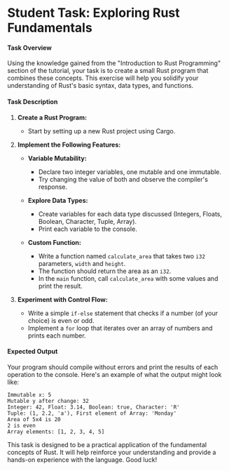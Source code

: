 # **Student Task: Exploring Rust Fundamentals**

#### **Task Overview**

Using the knowledge gained from the "Introduction to Rust Programming" section of the tutorial, your task is to create a small Rust program that combines these concepts. This exercise will help you solidify your understanding of Rust's basic syntax, data types, and functions.

#### **Task Description**

1. **Create a Rust Program:**

   - Start by setting up a new Rust project using Cargo.

2. **Implement the Following Features:**

   - **Variable Mutability:**

     - Declare two integer variables, one mutable and one immutable.
     - Try changing the value of both and observe the compiler's response.

   - **Explore Data Types:**

     - Create variables for each data type discussed (Integers, Floats, Boolean, Character, Tuple, Array).
     - Print each variable to the console.

   - **Custom Function:**
     - Write a function named `calculate_area` that takes two `i32` parameters, `width` and `height`.
     - The function should return the area as an `i32`.
     - In the `main` function, call `calculate_area` with some values and print the result.

3. **Experiment with Control Flow:**
   - Write a simple `if-else` statement that checks if a number (of your choice) is even or odd.
   - Implement a `for` loop that iterates over an array of numbers and prints each number.

#### **Expected Output**

Your program should compile without errors and print the results of each operation to the console. Here's an example of what the output might look like:

```
Immutable x: 5
Mutable y after change: 32
Integer: 42, Float: 3.14, Boolean: true, Character: 'R'
Tuple: (1, 2.2, 'a'), First element of Array: 'Monday'
Area of 5x4 is 20
2 is even
Array elements: [1, 2, 3, 4, 5]
```

This task is designed to be a practical application of the fundamental concepts of Rust. It will help reinforce your understanding and provide a hands-on experience with the language. Good luck!
